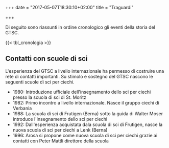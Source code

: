 +++
date = "2017-05-07T18:30:10+02:00"
title = "Traguardi"

+++

Di seguito sono riassunti in ordine cronologico gli eventi della storia del GTSC.

{{< tbl_cronologia \>}}


Contatti con scuole di sci
----------------------------

L'esperienza del GTSC a livello internazionale ha permesso di costruire una rete di contatti importanti. Su stimolo e sostegno del GTSC nascono le seguenti scuole di sci per ciechi. 

- 1980: Introduzione ufficiale dell'insegnamento dello sci per ciechi presso la scuola di sci di St. Moritz 
- 1982: Primo incontro a livello internazionale. Nasce il gruppo ciechi di Verbania 
- 1988: La scuola di sci di Frutigen (Berna) sotto la guida di Walter Moser introduce l'insegnamento dello sci per ciechi 
- 1992: Dall'esperienza acquistata dala scuola di sci di Frutigen, nasce la nuova scuola di sci per ciechi a Lenk (Berna) 
- 1996: Arosa si propone come nuova scuola di sci per ciechi grazie ai contatti con Peter Mattli direttore della scuola 
